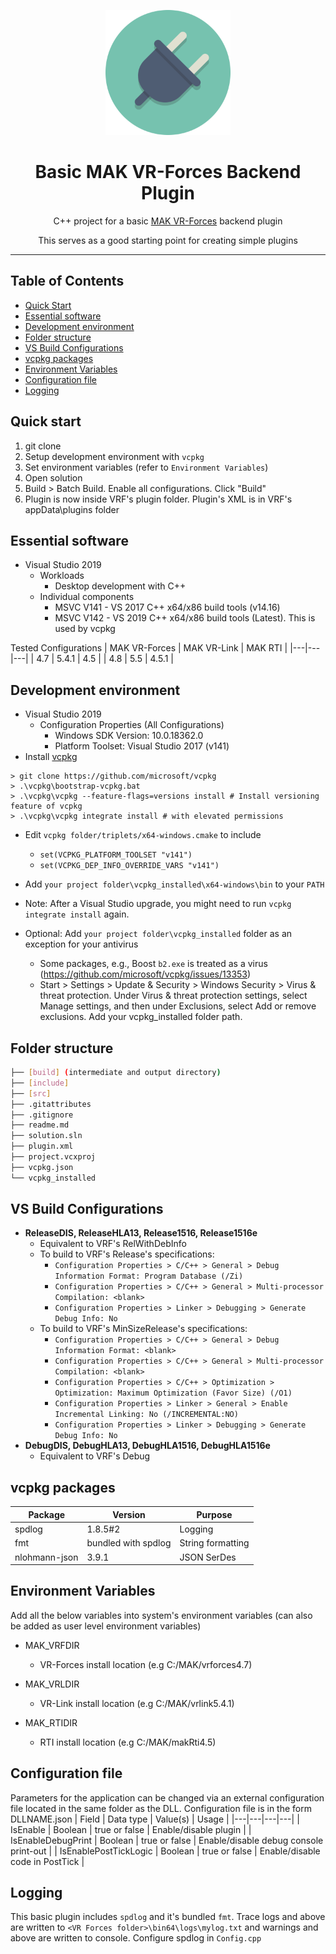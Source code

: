 <p align="center">
  <img height="200" src="icon.png" alt="Drash logo">
  <h1 align="center">Basic MAK VR-Forces Backend Plugin</h1>
</p>
<p align="center">C++ project for a basic <a href="https://www.mak.com/products/simulate/vr-forces">MAK VR-Forces</a> backend plugin</p>
<p align="center">This serves as a good starting point for creating simple plugins
</p>

---

## Table of Contents
- [Quick Start](#quick-start)
- [Essential software](#essential-software)
- [Development environment](#development-environment)
- [Folder structure](#folder-structure)
- [VS Build Configurations](#vs-build-configurations)
- [vcpkg packages](#vcpkg-packages)
- [Environment Variables](#environment-variables)
- [Configuration file](#configuration-file)
- [Logging](#logging)

## Quick start
1) git clone
2) Setup development environment with `vcpkg`
3) Set environment variables (refer to `Environment Variables`)
4) Open solution
5) Build > Batch Build. Enable all configurations. Click "Build"
6) Plugin is now inside VRF's plugin folder. Plugin's XML is in VRF's appData\plugins folder

## Essential software
- Visual Studio 2019
  - Workloads
    - Desktop development with C++
  - Individual components
    - MSVC V141 - VS 2017 C++ x64/x86 build tools (v14.16)
    - MSVC V142 - VS 2019 C++ x64/x86 build tools (Latest). This is used by vcpkg

Tested Configurations
| MAK VR-Forces | MAK VR-Link | MAK RTI |
|---|---|---|
| 4.7 | 5.4.1 | 4.5 |
| 4.8 | 5.5 | 4.5.1 |
  
## Development environment
- Visual Studio 2019
  - Configuration Properties (All Configurations)
    - Windows SDK Version: 10.0.18362.0
    - Platform Toolset: Visual Studio 2017 (v141)
- Install [vcpkg](https://github.com/microsoft/vcpkg)
```
> git clone https://github.com/microsoft/vcpkg
> .\vcpkg\bootstrap-vcpkg.bat
> .\vcpkg\vcpkg --feature-flags=versions install # Install versioning feature of vcpkg
> .\vcpkg\vcpkg integrate install # with elevated permissions
```
- Edit `vcpkg folder/triplets/x64-windows.cmake` to include 
  - `set(VCPKG_PLATFORM_TOOLSET "v141")`
  - `set(VCPKG_DEP_INFO_OVERRIDE_VARS "v141")`

- Add `your project folder\vcpkg_installed\x64-windows\bin` to your `PATH`

- Note: After a Visual Studio upgrade, you might need to run `vcpkg integrate install` again.

- Optional: Add `your project folder\vcpkg_installed` folder as an exception for your antivirus
  - Some packages, e.g., Boost `b2.exe` is treated as a virus (https://github.com/microsoft/vcpkg/issues/13353)
  - Start > Settings > Update & Security > Windows Security > Virus & threat protection. Under Virus & threat protection settings, select Manage settings, and then under Exclusions, select Add or remove exclusions. Add your vcpkg_installed folder path.

## Folder structure
```sh
├── [build] (intermediate and output directory)
├── [include]
├── [src]
├── .gitattributes
├── .gitignore
├── readme.md
├── solution.sln
├── plugin.xml
├── project.vcxproj
├── vcpkg.json
└── vcpkg_installed
```

## VS Build Configurations
- **ReleaseDIS, ReleaseHLA13, Release1516, Release1516e**
  - Equivalent to VRF's RelWithDebInfo
  - To build to VRF's Release's specifications:
    - `Configuration Properties > C/C++ > General > Debug Information Format: Program Database (/Zi)`
    - `Configuration Properties > C/C++ > General > Multi-processor Compilation: <blank>`    
    - `Configuration Properties > Linker > Debugging > Generate Debug Info: No`
  - To build to VRF's MinSizeRelease's specifications:
    - `Configuration Properties > C/C++ > General > Debug Information Format: <blank>`
    - `Configuration Properties > C/C++ > General > Multi-processor Compilation: <blank>`    
    - `Configuration Properties > C/C++ > Optimization > Optimization: Maximum Optimization (Favor Size) (/O1)`
    - `Configuration Properties > Linker > General > Enable Incremental Linking: No (/INCREMENTAL:NO)`
    - `Configuration Properties > Linker > Debugging > Generate Debug Info: No`
- **DebugDIS, DebugHLA13, DebugHLA1516, DebugHLA1516e**
  - Equivalent to VRF's Debug

## vcpkg packages
| Package  | Version  | Purpose  |
|---|---|---|
| spdlog | 1.8.5#2 | Logging |
| fmt | bundled with spdlog | String formatting |
| nlohmann-json | 3.9.1 | JSON SerDes |

## Environment Variables
Add all the below variables into system's environment variables (can also be added as user level environment variables)
- MAK_VRFDIR
  - VR-Forces install location (e.g C:/MAK/vrforces4.7)

- MAK_VRLDIR
  - VR-Link install location (e.g C:/MAK/vrlink5.4.1)

- MAK_RTIDIR
  - RTI install location (e.g C:/MAK/makRti4.5)

## Configuration file
Parameters for the application can be changed via an external configuration file located in the same folder as the DLL. Configuration file is in the form DLLNAME.json
| Field  | Data type  | Value(s)  | Usage  |
|---|---|---|---|
| IsEnable  | Boolean  | true or false  | Enable/disable plugin  |
| IsEnableDebugPrint  | Boolean  | true or false  | Enable/disable debug console print-out  |
| IsEnablePostTickLogic  | Boolean  | true or false  | Enable/disable code in PostTick  |

## Logging
This basic plugin includes `spdlog` and it's bundled `fmt`. Trace logs and above are written to `<VR Forces folder>\bin64\logs\mylog.txt` and warnings and above are written to console. Configure spdlog in `Config.cpp` 
